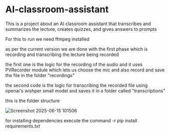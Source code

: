 # AI-classroom-assistant
This is a project about an AI classroom assistant that transcribes and summarizes the lecture, creates quizzes, and gives answers to prompts 

For this to run we need ffmpeg installed

as per the current version we are done with the first phase which is recording and transcribing the lecture being recorded

the first one is the logic for the recording of the audio and it uses PVRecorder module which lets us choose the mic and also record and save the file in the folder "recordings"

the second code is the logic for transcribing the recorded file using openai's wishper small model and saves it in a folder called "transcriptions"

this is the folder structure


![Screenshot 2025-06-15 101506](https://github.com/user-attachments/assets/18842522-f8bd-40ca-b8f3-33c266c572e2)


for installing dependencies execute the command -r pip install requirements.txt
